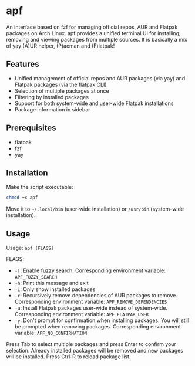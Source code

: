 # apf

An interface based on fzf for managing official repos, AUR and Flatpak packages on Arch Linux. apf provides a unified terminal UI for installing, removing and viewing packages from multiple sources.
It is basically a mix of yay (A)UR helper, (P)acman and (F)latpak!

## Features

- Unified management of official repos and AUR packages (via yay) and Flatpak packages (via the flatpak CLI)
- Selection of multiple packages at once
- Filtering by installed packages
- Support for both system-wide and user-wide Flatpak installations
- Package information in sidebar

## Prerequisites

- flatpak
- fzf
- yay

## Installation

Make the script executable:
```bash
chmod +x apf
```

Move it to `~/.local/bin` (user-wide installation) or `/usr/bin` (system-wide installation).

## Usage

Usage: `apf [FLAGS]`

FLAGS:
- `-f`: Enable fuzzy search. Corresponding environment variable: `APF_FUZZY_SEARCH`
- `-h`: Print this message and exit
- `-i`: Only show installed packages
- `-r`: Recursively remove dependencies of AUR packages to remove. Corresponding environment variable: `APF_REMOVE_DEPENDENCIES`
- `-u`: Install Flatpak packages user-wide instead of system-wide. Corresponding environment variable: `APF_FLATPAK_USER`
- `-y`: Don't prompt for confirmation when installing packages. You will still be prompted when removing packages. Corresponding environment variable: `APF_NO_CONFIRMATION`

Press Tab to select multiple packages and press Enter to confirm your selection. Already installed packages will be removed and new packages will be installed.
Press Ctrl-R to reload package list.
